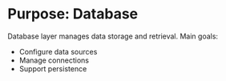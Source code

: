 # Purpose: Database

Database layer manages data storage and retrieval. Main goals:
- Configure data sources
- Manage connections
- Support persistence
